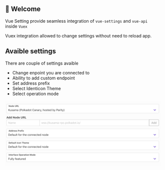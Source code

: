 ## 👋 Welcome

Vue Setting provide seamless integration of `vue-settings` and `vue-api` inside `Vuex`

Vuex integration allowed to change settings without need to reload app.

## Avaible settings

There are couple of settings avaible

- Change enpoint you are connected to
- Ability to add custom endpoint
- Set address prefix
- Select Identicon Theme
- Select operation mode

![Settings](./assets/settings.png)
